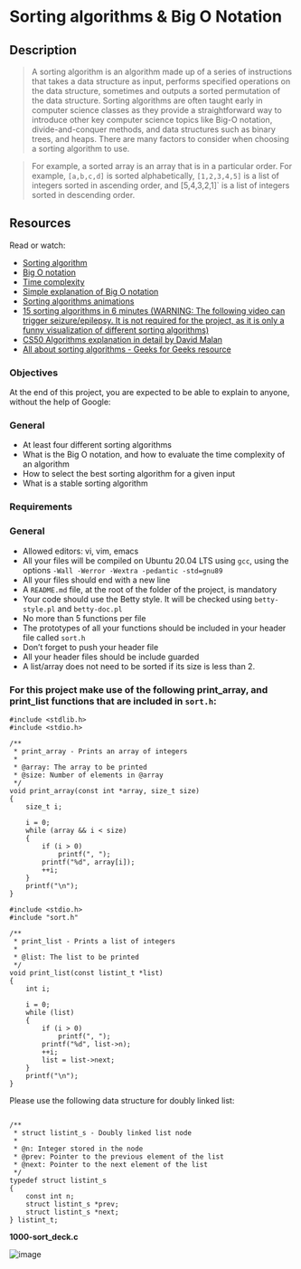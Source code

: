 # Sorting algorithms & Big O Notation

## Description

> A sorting algorithm is an algorithm made up of a series of instructions that takes a data structure as input, performs specified operations on the data structure, sometimes and outputs a sorted permutation of the data structure. Sorting algorithms are often taught early in computer science classes as they provide a straightforward way to introduce other key computer science topics like Big-O notation, divide-and-conquer methods, and data structures such as binary trees, and heaps. There are many factors to consider when choosing a       sorting algorithm to use.


> For example, a sorted array is an array that is in a particular order. For example, `[a,b,c,d]` is sorted alphabetically, `[1,2,3,4,5]` is a list of integers sorted in ascending order, and [5,4,3,2,1]` is a list of integers sorted in descending order.

## Resources

Read or watch:

- [Sorting algorithm](https://en.wikipedia.org/wiki/Sorting_algorithm)
- [Big O notation](https://en.wikipedia.org/wiki/Big_O_notation)
- [Time complexity](https://en.wikipedia.org/wiki/Time_complexity)
- [Simple explanation of Big O notation](https://stackoverflow.com/questions/487258/what-is-a-plain-english-explanation-of-big-o-notation)
- [Sorting algorithms animations](https://www.toptal.com/developers/sorting-algorithms)
- [15 sorting algorithms in 6 minutes (WARNING: The following video can trigger seizure/epilepsy. It is not required for the project, as it is only a funny visualization of different sorting algorithms)](https://www.youtube.com/watch?v=kPRA0W1kECg)
- [CS50 Algorithms explanation in detail by David Malan](https://cs50.harvard.edu/x/2023/notes/3/)
- [All about sorting algorithms - Geeks for Geeks resource](https://www.geeksforgeeks.org/sorting-algorithms/)

### Objectives

At the end of this project, you are expected to be able to explain to anyone, without the help of Google:

### General

- At least four different sorting algorithms
- What is the Big O notation, and how to evaluate the time complexity of an algorithm
- How to select the best sorting algorithm for a given input
- What is a stable sorting algorithm

### Requirements
### General

- Allowed editors: vi, vim, emacs
- All your files will be compiled on Ubuntu 20.04 LTS using `gcc`, using the options `-Wall -Werror -Wextra -pedantic -std=gnu89`
- All your files should end with a new line
- A `README.md` file, at the root of the folder of the project, is mandatory
- Your code should use the Betty style. It will be checked using `betty-style.pl` and `betty-doc.pl`
- No more than 5 functions per file
- The prototypes of all your functions should be included in your header file called `sort.h`
- Don’t forget to push your header file
- All your header files should be include guarded
- A list/array does not need to be sorted if its size is less than 2.

### For this project make use of the following print_array, and print_list functions that are included in `sort.h`:

```
#include <stdlib.h>
#include <stdio.h>

/**
 * print_array - Prints an array of integers
 *
 * @array: The array to be printed
 * @size: Number of elements in @array
 */
void print_array(const int *array, size_t size)
{
    size_t i;

    i = 0;
    while (array && i < size)
    {
        if (i > 0)
            printf(", ");
        printf("%d", array[i]);
        ++i;
    }
    printf("\n");
}
```

```
#include <stdio.h>
#include "sort.h"

/**
 * print_list - Prints a list of integers
 *
 * @list: The list to be printed
 */
void print_list(const listint_t *list)
{
    int i;

    i = 0;
    while (list)
    {
        if (i > 0)
            printf(", ");
        printf("%d", list->n);
        ++i;
        list = list->next;
    }
    printf("\n");
}

```


Please use the following data structure for doubly linked list:
```

/**
 * struct listint_s - Doubly linked list node
 *
 * @n: Integer stored in the node
 * @prev: Pointer to the previous element of the list
 * @next: Pointer to the next element of the list
 */
typedef struct listint_s
{
    const int n;
    struct listint_s *prev;
    struct listint_s *next;
} listint_t;
```

**1000-sort_deck.c**

![image](https://github.com/richie-omondi/sorting_algorithms/assets/69873039/8cceb1f3-7608-4eee-97a0-b86cc100bbfb)
